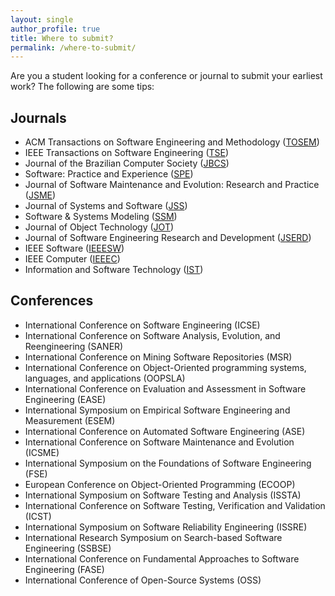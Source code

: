 ```yaml
---
layout: single
author_profile: true
title: Where to submit?
permalink: /where-to-submit/
---
```


Are you a student looking for a conference or journal to submit your earliest work? The following are some tips:

## Journals

- ACM Transactions on Software Engineering and Methodology ([TOSEM](https://tosem.acm.org/))
- IEEE Transactions on Software Engineering ([TSE](http://ieeexplore.ieee.org/xpl/RecentIssue.jsp?punumber=32))
- Journal of the Brazilian Computer Society ([JBCS](https://journal-bcs.springeropen.com/cbsoft2017))
- Software: Practice and Experience ([SPE](http://onlinelibrary.wiley.com/journal/10.1002/(ISSN)1097-024X))
- Journal of Software Maintenance and Evolution: Research and Practice ([JSME](http://onlinelibrary.wiley.com/journal/10.1002/(ISSN)1532-0618/earlyview))
- Journal of Systems and Software ([JSS](https://www.journals.elsevier.com/journal-of-systems-and-software/))
- Software & Systems Modeling ([SSM](https://link.springer.com/journal/10270))
- Journal of Object Technology ([JOT](http://www.jot.fm/))
- Journal of Software Engineering Research and Development ([JSERD](https://jserd.springeropen.com/))
- IEEE Software ([IEEESW](http://ieeexplore.ieee.org/xpl/RecentIssue.jsp?punumber=52))
- IEEE Computer ([IEEEC](http://ieeexplore.ieee.org/xpl/RecentIssue.jsp?punumber=2))
- Information and Software Technology ([IST](https://www.journals.elsevier.com/information-and-software-technology/))

## Conferences

- International Conference on Software Engineering (ICSE)
- International Conference on Software Analysis, Evolution, and Reengineering (SANER)
- International Conference on Mining Software Repositories (MSR)
- International Conference on Object-Oriented programming systems, languages, and applications (OOPSLA)
- International Conference on Evaluation and Assessment in Software Engineering (EASE)
- International Symposium on Empirical Software Engineering and Measurement (ESEM)
- International Conference on Automated Software Engineering (ASE)
- International Conference on Software Maintenance and Evolution (ICSME)
- International Symposium on the Foundations of Software Engineering (FSE)
- European Conference on Object-Oriented Programming (ECOOP)
- International Symposium on Software Testing and Analysis (ISSTA)
- International Conference on Software Testing, Verification and Validation (ICST)
- International Symposium on Software Reliability Engineering (ISSRE)
- International Research Symposium on Search-based Software Engineering (SSBSE)
- International Conference on Fundamental Approaches to Software Engineering (FASE)
- International Conference of Open-Source Systems (OSS)
